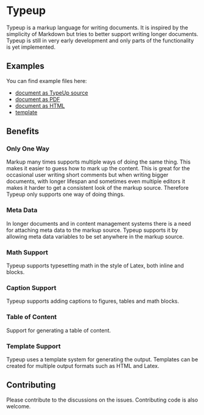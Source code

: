 # Typeup

Typeup is a markup language for writing documents. It is inspired by the simplicity of Markdown
but tries to better support writing longer documents. Typeup is still in very early development
and only parts of the functionality is yet implemented.

## Examples
You can find example files here:
* [document as TypeUp source](document.tup)
* [document as PDF](document.pdf)
* [document as HTML](document.html)
* [template](templates/document.json)

## Benefits

### Only One Way
Markup many times supports multiple ways of doing the same thing. This makes it easier to guess
how to mark up the content. This is great for the occasional user writing short comments but
when writing bigger documents, with longer lifespan and sometimes even multiple editors it makes
it harder to get a consistent look of the markup source. Therefore Typeup only supports one way
of doing things.

### Meta Data
In longer documents and in content management systems there is a need for attaching meta data to
the markup source. Typeup supports it by allowing meta data variables to be set anywhere in the
markup source.

### Math Support
Typeup supports typesetting math in the style of Latex, both inline and blocks.

### Caption Support
Typeup supports adding captions to figures, tables and math blocks.

### Table of Content
Support for generating a table of content.

### Template Support
Typeup uses a template system for generating the output. Templates can be created for multiple
output formats such as HTML and Latex.

## Contributing
Please contribute to the discussions on the issues. Contributing code is also welcome.